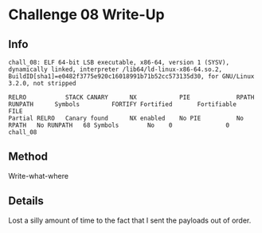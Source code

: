 # Challenge 08 Write-Up
## Info
```
chall_08: ELF 64-bit LSB executable, x86-64, version 1 (SYSV), dynamically linked, interpreter /lib64/ld-linux-x86-64.so.2, BuildID[sha1]=e0482f3775e920c16018991b71b52cc573135d30, for GNU/Linux 3.2.0, not stripped
```
```
RELRO           STACK CANARY      NX            PIE             RPATH      RUNPATH      Symbols         FORTIFY Fortified       Fortifiable     FILE
Partial RELRO   Canary found      NX enabled    No PIE          No RPATH   No RUNPATH   68 Symbols        No    0               0               chall_08
```

## Method
Write-what-where

## Details
Lost a silly amount of time to the fact that I sent the payloads out of order.